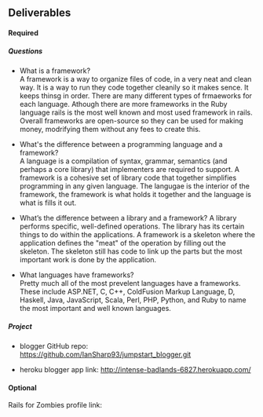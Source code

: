 ## Deliverables
#### Required
##### Questions
- What is a framework?  
  A framework is a way to organize files of code, in a very neat and clean way. It is a way to run they code together cleanily so it makes sence. It keeps thinsg in order. There are many different types of frmaeworks for each language. Athough there are more frameworks in the Ruby language rails is the most well known and most used framework in rails. Overall frameworks are open-source so they can be used for making money, modrifying them without any fees to create this. 

- What's the difference between a programming language and a framework?  
  A language is a compilation of syntax, grammar, semantics (and perhaps a core library) that implementers are required to support. A framework is a cohesive set of library code that together simplifies programming in any given language. The langugae is the interior of the framework, the framework is what holds it together and the language is what is fills it out.   
  
- What’s the difference between a library and a framework?
  A library performs specific, well-defined operations. The library has its certain things to do within the applications. A framework is a skeleton where the application defines the "meat" of the operation by filling out the skeleton. The skeleton still has code to link up the parts but the most important work is done by the application.
  
- What languages have frameworks?  
  Pretty much all of the most prevelent languages have a frameworks. These include ASP.NET, C, C++, ColdFusion Markup Language, D, Haskell, Java, JavaScript, Scala, Perl, PHP, Python, and Ruby to name the most important and well known languages.       

##### Project
- blogger GitHub repo: https://github.com/IanSharp93/jumpstart_blogger.git

- heroku blogger app link: http://intense-badlands-6827.herokuapp.com/

#### Optional
Rails for Zombies profile link:
